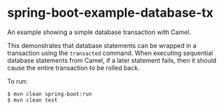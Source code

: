 # spring-boot-example-database-tx

An example showing a simple database transaction with Camel.

This demonstrates that database statements can be wrapped in a transaction using the `transacted` command. When executing sequential database statements from Camel, if a later statement fails, then it should cause the entire transaction to be rolled back.

To run:

    $ mvn clean spring-boot:run
    $ mvn clean test

